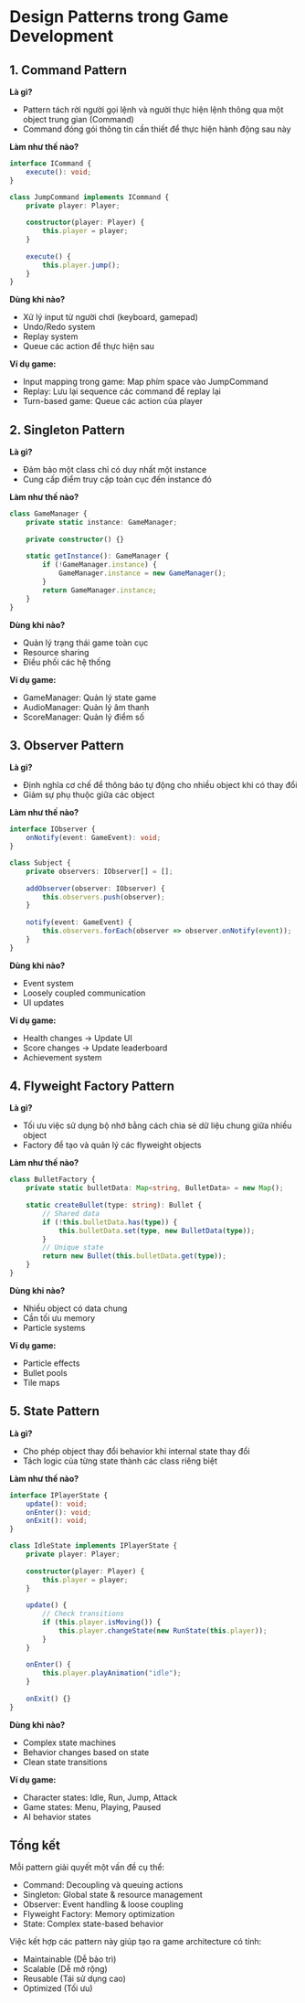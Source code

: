 # Design Patterns trong Game Development

## 1. Command Pattern
**Là gì?**
- Pattern tách rời người gọi lệnh và người thực hiện lệnh thông qua một object trung gian (Command)
- Command đóng gói thông tin cần thiết để thực hiện hành động sau này

**Làm như thế nào?**
```typescript
interface ICommand {
    execute(): void;
}

class JumpCommand implements ICommand {
    private player: Player;
    
    constructor(player: Player) {
        this.player = player;
    }
    
    execute() {
        this.player.jump();
    }
}
```

**Dùng khi nào?**
- Xử lý input từ người chơi (keyboard, gamepad)
- Undo/Redo system
- Replay system
- Queue các action để thực hiện sau

**Ví dụ game:**
- Input mapping trong game: Map phím space vào JumpCommand
- Replay: Lưu lại sequence các command để replay lại 
- Turn-based game: Queue các action của player

## 2. Singleton Pattern 
**Là gì?**
- Đảm bảo một class chỉ có duy nhất một instance
- Cung cấp điểm truy cập toàn cục đến instance đó

**Làm như thế nào?**
```typescript
class GameManager {
    private static instance: GameManager;
    
    private constructor() {}
    
    static getInstance(): GameManager {
        if (!GameManager.instance) {
            GameManager.instance = new GameManager();
        }
        return GameManager.instance;
    }
}
```

**Dùng khi nào?**
- Quản lý trạng thái game toàn cục
- Resource sharing 
- Điều phối các hệ thống

**Ví dụ game:**
- GameManager: Quản lý state game
- AudioManager: Quản lý âm thanh
- ScoreManager: Quản lý điểm số

## 3. Observer Pattern
**Là gì?**
- Định nghĩa cơ chế để thông báo tự động cho nhiều object khi có thay đổi
- Giảm sự phụ thuộc giữa các object

**Làm như thế nào?**
```typescript
interface IObserver {
    onNotify(event: GameEvent): void;
}

class Subject {
    private observers: IObserver[] = [];
    
    addObserver(observer: IObserver) {
        this.observers.push(observer);
    }
    
    notify(event: GameEvent) {
        this.observers.forEach(observer => observer.onNotify(event));
    }
}
```

**Dùng khi nào?**
- Event system
- Loosely coupled communication
- UI updates

**Ví dụ game:**
- Health changes -> Update UI
- Score changes -> Update leaderboard
- Achievement system

## 4. Flyweight Factory Pattern
**Là gì?**
- Tối ưu việc sử dụng bộ nhớ bằng cách chia sẻ dữ liệu chung giữa nhiều object
- Factory để tạo và quản lý các flyweight objects

**Làm như thế nào?**
```typescript
class BulletFactory {
    private static bulletData: Map<string, BulletData> = new Map();
    
    static createBullet(type: string): Bullet {
        // Shared data
        if (!this.bulletData.has(type)) {
            this.bulletData.set(type, new BulletData(type));
        }
        // Unique state
        return new Bullet(this.bulletData.get(type));
    }
}
```

**Dùng khi nào?**
- Nhiều object có data chung
- Cần tối ưu memory
- Particle systems

**Ví dụ game:**
- Particle effects
- Bullet pools
- Tile maps

## 5. State Pattern
**Là gì?**
- Cho phép object thay đổi behavior khi internal state thay đổi
- Tách logic của từng state thành các class riêng biệt

**Làm như thế nào?**
```typescript
interface IPlayerState {
    update(): void;
    onEnter(): void;
    onExit(): void;
}

class IdleState implements IPlayerState {
    private player: Player;
    
    constructor(player: Player) {
        this.player = player;
    }
    
    update() {
        // Check transitions
        if (this.player.isMoving()) {
            this.player.changeState(new RunState(this.player));
        }
    }
    
    onEnter() {
        this.player.playAnimation("idle");
    }
    
    onExit() {}
}
```

**Dùng khi nào?**
- Complex state machines
- Behavior changes based on state
- Clean state transitions

**Ví dụ game:**
- Character states: Idle, Run, Jump, Attack
- Game states: Menu, Playing, Paused
- AI behavior states

## Tổng kết
Mỗi pattern giải quyết một vấn đề cụ thể:
- Command: Decoupling và queuing actions
- Singleton: Global state & resource management  
- Observer: Event handling & loose coupling
- Flyweight Factory: Memory optimization
- State: Complex state-based behavior

Việc kết hợp các pattern này giúp tạo ra game architecture có tính:
- Maintainable (Dễ bảo trì)
- Scalable (Dễ mở rộng)
- Reusable (Tái sử dụng cao)
- Optimized (Tối ưu)